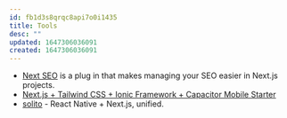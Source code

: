 ```yaml
---
id: fb1d3s8qrqc8api7o0i1435
title: Tools
desc: ""
updated: 1647306036091
created: 1647306036091
---
```


- [Next SEO](https://github.com/garmeeh/next-seo) is a plug in that makes managing your SEO easier in Next.js projects.
- [Next.js + Tailwind CSS + Ionic Framework + Capacitor Mobile Starter](https://github.com/mlynch/nextjs-tailwind-ionic-capacitor-starter)
- [solito](https://github.com/nandorojo/solito) - React Native + Next.js, unified.
